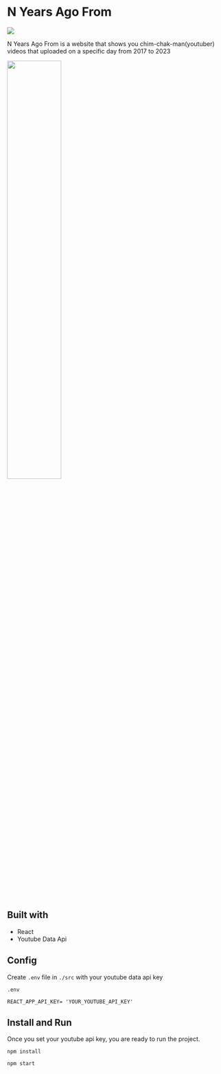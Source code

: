 # N Years Ago From

<img src="https://img.shields.io/badge/React-gray?style=for-the-badge&logo=React&logoColor=#61DAFB">

N Years Ago From is a website that shows you chim-chak-man(youtuber) videos that uploaded on a specific day from 2017 to 2023


<img width="50%" src="https://user-images.githubusercontent.com/126800695/229607966-29cade94-fd5e-4d78-99e1-c040fac91543.gif" /> 


## Built with

- React
- Youtube Data Api

## Config

Create ```.env``` file in ```./src``` with your youtube data api key

```.env```

```
REACT_APP_API_KEY= 'YOUR_YOUTUBE_API_KEY'
```


 ## Install and Run
 
  Once you set your youtube api key, you are ready to run the project.
 
 ```
 npm install
 
 npm start
 ```
